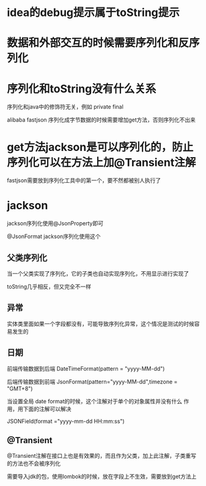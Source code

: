 # idea的debug提示属于toString提示

# 数据和外部交互的时候需要序列化和反序列化

# 序列化和toString没有什么关系

序列化和java中的修饰符无关，例如 private final

alibaba fastjson 序列化成字节数据的时候需要增加get方法，否则序列化不出来

# get方法jackson是可以序列化的，防止序列化可以在方法上加@Transient注解

fastjson需要放到序列化工具中的第一个，要不然都被别人执行了

# jackson

jackson序列化使用@JsonProperty即可

@JsonFormat jackson序列化使用这个

## 父类序列化

当一个父类实现了序列化，它的子类也自动实现序列化，不用显示进行实现了

toString几乎相反，但又完全不一样

## 异常

实体类里面如果一个字段都没有，可能导致序列化异常，这个情况是测试的时候容易发生的

## 日期

前端传输数据到后端 DateTimeFormat(pattern = "yyyy-MM-dd")

后端传输数据到前端 JsonFormat(pattern="yyyy-MM-dd",timezone = "GMT+8")

当设置全局 date format的时候，这个注解对于单个的对象属性并没有什么 作用，用下面的注解可以解决

JSONField(format ="yyyy-mm-dd HH:mm:ss")

## @Transient

@Transient注解在接口上也是有效果的，而且作为父类，加上此注解，子类重写的方法也不会被序列化

需要导入jdk的包，使用lombok的时候，放在字段上不生效，需要放到get方法上

